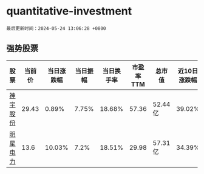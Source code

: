 # quantitative-investment

`最后更新时间：2024-05-24 13:06:28 +0800`

## 强势股票

|股票|当前价|当日涨跌幅|当日振幅|当日换手率|市盈率TTM|总市值|近10日涨跌幅|
|----|----|----|----|----|----|----|----|
|[神宇股份](https://xueqiu.com/S/SZ300563)|29.43|0.89%|7.75%|18.68%|57.36|52.44亿|39.02%|
|[明星电力](https://xueqiu.com/S/SH600101)|13.6|10.03%|7.2%|18.51%|29.98|57.31亿|34.39%|
